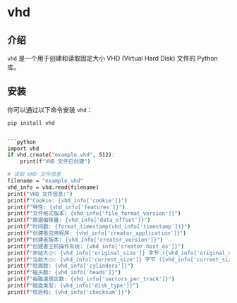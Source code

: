 # vhd

## 介绍

`vhd` 是一个用于创建和读取固定大小 VHD (Virtual Hard Disk) 文件的 Python 库。

## 安装

你可以通过以下命令安装 `vhd`：

```sh
pip install vhd


```python
import vhd
if vhd.create("example.vhd", 512):
    print(f"VHD 文件已创建")

# 读取 VHD 文件信息
filename = "example.vhd"
vhd_info = vhd.read(filename)
print("VHD 文件信息:")
print(f"Cookie: {vhd_info['cookie']}")
print(f"特性: {vhd_info['features']}")
print(f"文件格式版本: {vhd_info['file_format_version']}")
print(f"数据偏移量: {vhd_info['data_offset']}")
print(f"时间戳: {format_timestamp(vhd_info['timestamp'])}")
print(f"创建者应用程序: {vhd_info['creator_application']}")
print(f"创建者版本: {vhd_info['creator_version']}")
print(f"创建者主机操作系统: {vhd_info['creator_host_os']}")
print(f"原始大小: {vhd_info['original_size']} 字节 ({vhd_info['original_size'] / (1024 * 1024):.2f} MB)")
print(f"当前大小: {vhd_info['current_size']} 字节 ({vhd_info['current_size'] / (1024 * 1024):.2f} MB)")
print(f"柱面数: {vhd_info['cylinders']}")
print(f"磁头数: {vhd_info['heads']}")
print(f"每磁道扇区数: {vhd_info['sectors_per_track']}")
print(f"磁盘类型: {vhd_info['disk_type']}")
print(f"校验和: {vhd_info['checksum']}")